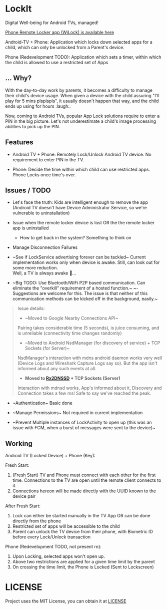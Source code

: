 # LockIt

Digital Well-being for Android TVs, managed!

[Phone Remote Locker app (WiLock) is available here](https://github.com/a7r3/WiLock)

Android-TV + Phone: Application which locks down selected apps for a child, which can only be unlocked from a Parent's device.

Phone (Redevelopment TODO): Application which sets a timer, within which the child is allowed to use a restricted set of Apps

## ... Why?

With the day-to-day work by parents, it becomes a difficulty to manage their child's device usage. When given a device with the child assuring "I'll play for 5 mins plsplspls", it usually doesn't happen that way, and the child ends up using for hours :laugh:.

Now, coming to Android TVs, popular App Lock solutions require to enter a PIN in the big picture. Let's not underestimate a child's image processing abilities to pick up the PIN.

## Features

* Android TV + Phone: Remotely Lock/Unlock Android TV device. No requirement to enter PIN in the TV.

* Phone: Decide the time within which child can use restricted apps. Phone Locks once time's over.

## Issues / TODO

* Let's face the truth: Kids are intelligent enough to remove the app (Android TV doesn't have Device Administrator Service, so we're vulnerable to uninstallation)

* Issue when the remote locker device is lost OR the the remote locker app is uninstalled
  - How to get back in the system? Something to think on

* Manage Disconnection Failures

* ~See if LockService advertising forever can be tackled~ Current implementation works only when device is awake. Still, can look out for some more reduction.
<br>Well, a TV is always awake :shrug:... 

* ~Big TODO: Use Bluetooth/WiFi P2P based communication. Can eliminate the "overkill" requirement of a hosted function.~
  ~- Suggestions are welcome for this. The issue is that neither of this communication methods can be kicked off in the background, easily.~

> Issue details:
> 
> * ~Moved to Google Nearby Connections API~
>
> Pairing takes considerable time (5 seconds), is juice consuming, and is unreliable (connectivity time changes randomly)
> 
> * ~Moved to Android NsdManager (for discovery of service) + TCP Sockets (for Server)~
> 
> NsdManager's interaction with mdns android daemon works very well (Device Logs and Wireshark Capture Logs say so). But the app isn't informed about any such events at all.
> 
> * **Moved to [Rx2DNSSD](https://github.com/andriydruk/RxDNSSD) + TCP Sockets (Server)**
> 
> Interaction with mdnsd works, App's informed about it, Discovery and Connection takes a few ms! Safe to say we've reached the peak.

* ~Authentication~ Basic done

* ~Manage Permissions~ Not required in current implementation

* ~Prevent Multiple instances of LockActivity to open up (this was an issue with FCM, when a burst of messages were sent to the device)~

## Working

Android TV (Locked Device) + Phone (Key):

Fresh Start:
1. (Fresh Start) TV and Phone must connect with each other for the first time. Connections to the TV are open until the remote client connects to it.
2. Connections hereon will be made directly with the UUID known to the device pair

After Fresh Start:
1. Lock can either be started manually in the TV App OR can be done directly from the phone
2. Restricted set of apps will be accessible to the child
3. Parent can unlock the TV device from their phone, with Biometric ID before every Lock/Unlock transaction

Phone (Redevelopment TODO, not present rn):

1. Upon Locking, selected apps won't open up.
2. Above two restrictions are applied for a given time limit by the parent
3. On crossing the time limit, the Phone is Locked (Sent to Lockscreen)

# LICENSE

Project uses the MIT License, you can obtain it at [LICENSE](https://raw.githubusercontent.com/a7r3/LockIt/master/LICENSE)
